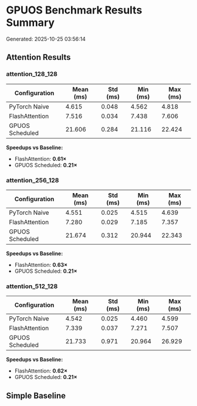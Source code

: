 # GPUOS Benchmark Results Summary

Generated: 2025-10-25 03:56:14

## Attention Results

### attention_128_128

| Configuration | Mean (ms) | Std (ms) | Min (ms) | Max (ms) |
|---------------|-----------|----------|----------|----------|
| PyTorch Naive             |    4.615 |   0.048 |   4.562 |   4.818 |
| FlashAttention            |    7.516 |   0.034 |   7.438 |   7.606 |
| GPUOS Scheduled           |   21.606 |   0.284 |  21.116 |  22.424 |

**Speedups vs Baseline:**

- FlashAttention: **0.61×**
- GPUOS Scheduled: **0.21×**

### attention_256_128

| Configuration | Mean (ms) | Std (ms) | Min (ms) | Max (ms) |
|---------------|-----------|----------|----------|----------|
| PyTorch Naive             |    4.551 |   0.025 |   4.515 |   4.639 |
| FlashAttention            |    7.280 |   0.029 |   7.185 |   7.357 |
| GPUOS Scheduled           |   21.674 |   0.312 |  20.944 |  22.343 |

**Speedups vs Baseline:**

- FlashAttention: **0.63×**
- GPUOS Scheduled: **0.21×**

### attention_512_128

| Configuration | Mean (ms) | Std (ms) | Min (ms) | Max (ms) |
|---------------|-----------|----------|----------|----------|
| PyTorch Naive             |    4.542 |   0.025 |   4.460 |   4.599 |
| FlashAttention            |    7.339 |   0.037 |   7.271 |   7.507 |
| GPUOS Scheduled           |   21.733 |   0.971 |  20.964 |  26.929 |

**Speedups vs Baseline:**

- FlashAttention: **0.62×**
- GPUOS Scheduled: **0.21×**

## Simple Baseline

